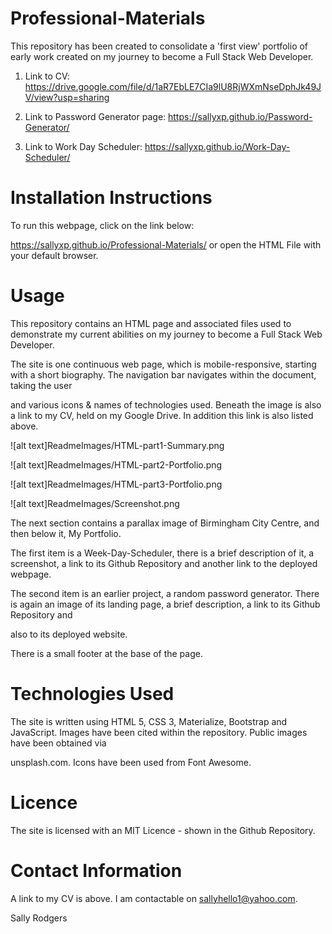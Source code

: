 # Professional-Materials
This repository has been created to consolidate a 'first view' portfolio of early work created on my journey to become a Full Stack Web Developer.

1.  Link to CV: https://drive.google.com/file/d/1aR7EbLE7CIa9lU8RjWXmNseDphJk49JV/view?usp=sharing

2.  Link to Password Generator page: https://sallyxp.github.io/Password-Generator/

3.  Link to Work Day Scheduler: https://sallyxp.github.io/Work-Day-Scheduler/


# Installation Instructions

To run this webpage, click on the link below:

 https://sallyxp.github.io/Professional-Materials/ or open the HTML File with your default browser.
 
 # Usage
 
This repository contains an HTML page and associated files used to demonstrate my current abilities on my journey to become a Full Stack Web Developer. 


The site is one continuous web page, which is mobile-responsive, starting with a short biography.  The navigation bar navigates within the document, taking the user

and various icons & names of technologies used. Beneath the image is also a link to my CV, held on my Google Drive.  In addition this link is also listed above.


![alt text]ReadmeImages/HTML-part1-Summary.png

![alt text]ReadmeImages/HTML-part2-Portfolio.png

![alt text]ReadmeImages/HTML-part3-Portfolio.png

![alt text]ReadmeImages/Screenshot.png






The next section contains a parallax image of Birmingham City Centre, and then below it, My Portfolio.

The first item is a Week-Day-Scheduler, there is a brief description of it, a screenshot, a link to its Github Repository and another link to the deployed webpage.

The second item is an earlier project, a random password generator.  There is again an image of its landing page, a brief description, a link to its Github Repository and 

also to its deployed website.

There is a small footer at the base of the page.

# Technologies Used

The site is written using HTML 5, CSS 3, Materialize, Bootstrap and JavaScript.  Images have been cited within the repository.  Public images have been obtained via 

unsplash.com.  Icons have been used from Font Awesome.

# Licence

The site is licensed with an MIT Licence - shown in the Github Repository.

# Contact Information

A link to my CV is above.  I am contactable on sallyhello1@yahoo.com.

Sally Rodgers







